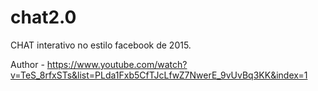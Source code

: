 # chat2.0
CHAT interativo no estilo facebook de 2015.

Author - https://www.youtube.com/watch?v=TeS_8rfxSTs&list=PLda1Fxb5CfTJcLfwZ7NwerE_9vUvBq3KK&index=1
